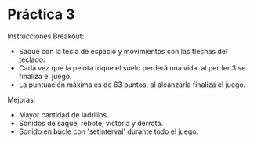  # Práctica 3
 Instrucciones Breakout:
 - Saque con la tecla de espacio y movimientos con las flechas del teclado.
 - Cada vez que la pelota toque el suelo perderá una vida, al perder 3 se finaliza el juego.
 - La puntuación máxima es de 63 puntos, al alcanzarla finaliza el juego.

 Mejoras:
 - Mayor cantidad de ladrillos.
 - Sonidos de saque, rebote, victoria y derrota.
 - Sonido en bucle con 'setInterval' durante todo el juego.
